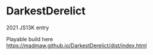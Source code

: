# DarkestDerelict
2021 JS13K entry



Playable build here https://madmaw.github.io/DarkestDerelict/dist/index.html
